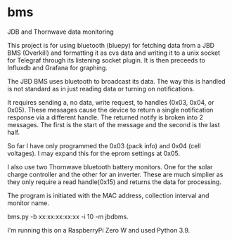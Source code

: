 # bms
JDB and Thornwave data monitoring

This project is for using bluetooth (bluepy) for fetching data from a JBD BMS (Overkill) and formatting it as cvs data and writing it to a unix socket for Telegraf through its listening socket plugin. It is then preceeds to Influxdb and Grafana for graphing.

The JBD BMS uses bluetooth to broadcast its data. The way this is handled is not standard as in just reading data or turning on notifications.

It requires sending a, no data, write request, to handles (0x03, 0x04, or 0x05). These messages cause the device to return a single notification response via a different handle. The returned notify is broken into 2 messages. The first is the start of the message and the second is the last half.

So far I have only programmed the 0x03 (pack info) and 0x04 (cell voltages). I may expand this for the eprom settings at 0x05.

I also use two Thornwave bluetooth battery monitors. One for the solar charge controller and the other for an inverter. These are much simplier as they only require a read handle(0x15) and returns the data for processing.

The program is initiated with the MAC address, collection interval and monitor name.

bms.py -b xx:xx:xx:xx:xx -i 10 -m jbdbms.

I'm running this on a RaspberryPi Zero W and used Python 3.9.

